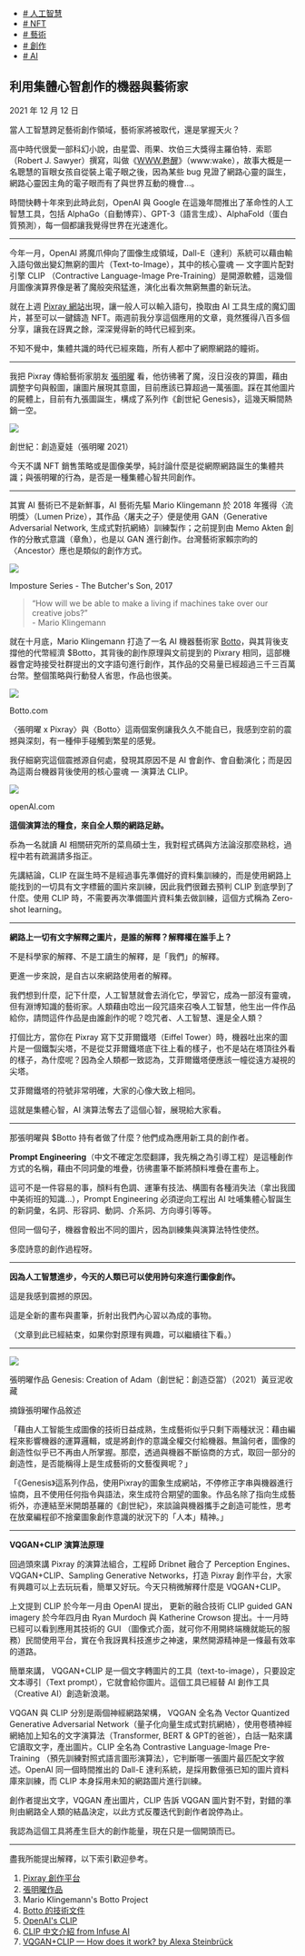 +   [# 人工智慧](https://matters.town/tags/667-%E4%BA%BA%E5%B7%A5%E6%99%BA%E6%85%A7)
+   [# NFT](https://matters.town/tags/7990-NFT)
+   [# 藝術](https://matters.town/tags/1841-%E8%97%9D%E8%A1%93)
+   [# 創作](https://matters.town/tags/288-%E5%89%B5%E4%BD%9C)
+   [# AI](https://matters.town/tags/1780-AI)

## 利用集體心智創作的機器與藝術家

2021 年 12 月 12 日

當人工智慧跨足藝術創作領域，藝術家將被取代，還是掌握天火？

高中時代很愛一部科幻小說，由星雲、雨果、坎伯三大獎得主羅伯特．索耶（Robert J. Sawyer）撰寫，叫做《[WWW.甦醒](https://www.books.com.tw/products/0010567306)》（www:wake），故事大概是一名聰慧的盲眼女孩自從裝上電子眼之後，因為某些 bug 見證了網路心靈的誕生，網路心靈因主角的電子眼而有了與世界互動的機會...。

時間快轉十年來到此時此刻，OpenAI 與 Google 在這幾年間推出了革命性的人工智慧工具，包括 AlphaGo（自動博弈）、GPT-3（語言生成）、AlphaFold（蛋白質預測），每一個都讓我覺得世界在光速進化。

* * *

今年一月，OpenAI 將魔爪伸向了圖像生成領域，Dall-E（達利）系統可以藉由輸入語句做出變幻無窮的圖片（Text-to-Image），其中的核心靈魂 — 文字圖片配對引擎 CLIP （Contractive Language-Image Pre-Training）是開源軟體，這幾個月圖像演算界像是著了魔般突飛猛進，演化出看次無窮無盡的新玩法。

就在上週 [Pixray 網站](http://pixray.gob.io/text2image/?fbclid=IwAR3JTkxV4esS-PTWCJ8r70jC-mgJKCa2Cmu7LrjcOJNcDo1u52rbt9RuXgY)出現，讓一般人可以輸入語句，換取由 AI 工具生成的魔幻圖片，甚至可以一鍵鑄造 NFT。兩週前我分享這個應用的文章，竟然獲得八百多個分享，讓我在訝異之餘，深深覺得新的時代已經到來。

不知不覺中，集體共識的時代已經來臨，所有人都中了網際網路的瞳術。

* * *

我把 Pixray 傳給藝術家朋友 [張明曜](https://www.facebook.com/eddie8342372?__tn__=-]K*F) 看，他彷彿著了魔，沒日沒夜的算圖，藉由調整字句與骰圖，讓圖片展現其意圖，目前應該已算超過一萬張圖。踩在其他圖片的屍體上，目前有九張圖誕生，構成了系列作《創世紀 Genesis》，這幾天瞬間熱銷一空。

 ![](https://assets.matters.news/embed/d70c5278-b836-4fdb-ba25-86529e778b91.jpeg)

創世紀：創造夏娃（張明曜 2021）

今天不講 NFT 銷售策略或是圖像美學，純討論什麼是從網際網路誕生的集體共識；與張明曜的行為，是否是一種集體心智共同創作。

* * *

其實 AI 藝術已不是新鮮事，AI 藝術先驅 Mario Klingemann 於 2018 年獲得〈流明獎〉（Lumen Prize），其作品〈屠夫之子〉便是使用 GAN（Generative Adversarial Network, 生成式對抗網絡）訓練製作；之前提到由 Memo Akten 創作的分散式意識（章魚），也是以 GAN 進行創作。台灣藝術家賴宗昀的〈Ancestor〉應也是類似的創作方式。

 ![](https://assets.matters.news/embed/fde725bc-c946-4831-904a-30afad6ca853.png)

Imposture Series - The Butcher's Son, 2017

> “How will we be able to make a living if machines take over our creative jobs?”  
> \- Mario Klingemann

就在十月底，Mario Klingemann 打造了一名 AI 機器藝術家 [Botto](https://botto.com/)，與其背後支撐他的代幣經濟 $Botto，其背後的創作原理與文前提到的 Pixrary 相同，這部機器會定時接受社群提出的文字語句進行創作，其作品的交易量已經超過三千三百萬台幣。整個策略與行動發人省思，作品也很美。

 ![](https://assets.matters.news/embed/c3f4414a-9135-414c-89d2-367e5a43a4bd.png)

Botto.com

〈張明曜 x Pixray〉與〈Botto〉這兩個案例讓我久久不能自已，我感到空前的震撼與深刻，有一種伸手碰觸到繁星的感覺。

我仔細窮究這個震撼源自何處，發現其原因不是 AI 會創作、會自動演化；而是因為這兩台機器背後使用的核心靈魂 — 演算法 CLIP。

 ![](https://assets.matters.news/embed/5ce09260-d64e-4d90-9e3a-ea4670584d15.png)

openAI.com

**這個演算法的糧食，來自全人類的網路足跡。**

忝為一名就讀 AI 相關研究所的菜鳥碩士生，我對程式碼與方法論沒那麼熟稔，過程中若有疏漏請多指正。

先講結論，CLIP 在誕生時不是經過事先準備好的資料集訓練的，而是使用網路上能找到的一切具有文字標籤的圖片來訓練，因此我們很難去預判 CLIP 到底學到了什麼。使用 CLIP 時，不需要再次準備圖片資料集去做訓練，這個方式稱為 Zero-shot learning。

* * *

**網路上一切有文字解釋之圖片，是誰的解釋？解釋權在誰手上？**

不是科學家的解釋、不是工讀生的解釋，是「我們」的解釋。

更進一步來說，是自古以來網路使用者的解釋。

我們想到什麼，記下什麼，人工智慧就會去消化它，學習它，成為一部沒有靈魂，但有淵博知識的藝術家。人類藉由唸出一段咒語來召喚人工智慧，他生出一件作品給你，請問這件作品是由誰創作的呢？唸咒者、人工智慧、還是全人類？

打個比方，當你在 Pixray 寫下艾菲爾鐵塔（Eiffel Tower）時，機器吐出來的圖片是一個鐵製尖塔，不是從艾菲爾鐵塔底下往上看的樣子，也不是站在塔頂往外看的樣子，為什麼呢？因為全人類都一致認為，艾菲爾鐵塔便應該一幢從遠方凝視的尖塔。

艾菲爾鐵塔的符號非常明確，大家的心像大致上相同。

這就是集體心智，AI 演算法奪去了這個心智，展現給大家看。

* * *

那張明曜與 $Botto 持有者做了什麼？他們成為應用新工具的創作者。

**Prompt Engineering**（中文不確定怎麼翻譯，我先稱之為引導工程）是這種創作方式的名稱，藉由不同詞彙的堆疊，彷彿畫筆不斷將顏料堆疊在畫布上。

這可不是一件容易的事，顏料有色調、運筆有技法、構圖有各種消失法（拿出我國中美術班的知識...），Prompt Engineering 必須逆向工程出 AI 吐哺集體心智誕生的新詞彙，名詞、形容詞、動詞、介系詞、方向導引等等。

但同一個句子，機器會骰出不同的圖片，因為訓練集與演算法特性使然。

多麼詩意的創作過程呀。

* * *

**因為人工智慧進步，今天的人類已可以使用詩句來進行圖像創作。**

這是我感到震撼的原因。

這是全新的畫布與畫筆，折射出我們內心習以為成的事物。

（文章到此已經結束，如果你對原理有興趣，可以繼續往下看。）

* * *

 ![](https://assets.matters.news/embed/83ed3e52-06e4-4565-9003-45ee1b224ddc.jpeg)

張明曜作品 Genesis: Creation of Adam（創世紀：創造亞當）（2021）黃豆泥收藏

摘錄張明曜作品敘述

「藉由人工智能生成圖像的技術日益成熟，生成藝術似乎只剩下兩種狀況：藉由編程來影響機器的運算邏輯，或是將創作的意識全權交付給機器。無論何者，圖像的創造性似乎已不再由人所掌握。那麼，透過與機器不斷協商的方式，取回一部分的創造性，是否能稱得上是生成藝術的文藝復興呢？」

「《Genesis》這系列作品，使用Pixray的圖象生成網站，不停修正字串與機器進行協商，且不使用任何指令與語法，來生成符合期望的圖象。作品名除了指向生成藝術外，亦連結至米開朗基羅的《創世紀》，來談論與機器攜手之創造可能性，思考在放棄編程卻不捨棄圖象創作意識的狀況下的「人本」精神。」

* * *

**VQGAN+CLIP 演算法原理**

回過頭來講 Pixray 的演算法組合，工程師 Dribnet 融合了 Perception Engines、VQGAN+CLIP、Sampling Generative Networks，打造 Pixray 創作平台，大家有興趣可以上去玩玩看，簡單又好玩。今天只稍微解釋什麼是 VQGAN+CLIP。

上文提到 CLIP 於今年一月由 OpenAI 提出， 更新的融合技術 CLIP guided GAN imagery 於今年四月由 Ryan Murdoch 與 Katherine Crowson 提出。十一月時已經可以看到應用其技術的 GUI （圖像式介面，就可你不用開終端機就能玩的服務）民間使用平台，實在令我訝異科技進步之神速，果然開源精神是一條最有效率的道路。

簡單來講， VQGAN+CLIP 是一個文字轉圖片的工具（text-to-image），只要設定文本導引（Text prompt），它就會給你圖片。這個工具已經替 AI 創作工具（Creative AI）創造新浪潮。

VQGAN 與 CLIP 分別是兩個神經網路架構， VQGAN 全名為 Vector Quantized Generative Adversarial Network（量子化向量生成式對抗網絡），使用卷積神經網絡加上知名的文字演算法（Transformer, BERT & GPT的爸爸），白話一點來講它讀取文字，產出圖片。CLIP 全名為 Contrastive Language-Image Pre-Training （預先訓練對照式語言圖形演算法），它判斷哪一張圖片最匹配文字敘述。OpenAI 同一個時間推出的 Dall-E 達利系統，是採用數億張已知的圖片資料庫來訓練，而 CLIP 本身採用未知的網路圖片進行訓練。

創作者提出文字，VQGAN 產出圖片，CLIP 告訴 VQGAN 圖片對不對，對錯的準則由網路全人類的結晶決定，以此方式反覆迭代到創作者說停為止。

我認為這個工具將產生巨大的創作能量，現在只是一個開頭而已。

* * *

盡我所能提出解釋，以下索引歡迎參考。

1.  [Pixray 創作平台](http://pixray.gob.io/text2image/?fbclid=IwAR3JTkxV4esS-PTWCJ8r70jC-mgJKCa2Cmu7LrjcOJNcDo1u52rbt9RuXgY)
2.  [張明曜作品](https://akaswap.com/tz/tz1cdYognc8ijJHSyvKemon5MWA9Vuyiz2Yx?fbclid=IwAR1L14Eax8xzVTG2JNLGpHIZ3lCZMEHBlg8yUjA8ki8aRPFm7Vnmdm-N1HM)
3.  Mario Klingemann's Botto Project
4.  [Botto 的技術文件](https://docs.botto.com/details/bottos-art-%20engine)
5.  [OpenAI's CLIP](https://openai.com/blog/clip/?fbclid=IwAR2prZqdnh6Wv9de07tFDSObbvcNa1lO7vRj4tXzgHZC94Pgg3Ofv6bhf-Q)
6.  [CLIP 中文介紹 from Infuse AI](https://blog.infuseai.io/openai-%E7%9A%84-multimodal-%E7%A5%9E%E7%B6%93%E7%B6%B2%E8%B7%AF-%E4%B8%8B-clip-connecting-text-and-images-2e9962905504)
7.  [VQGAN+CLIP — How does it work? by Alexa Steinbrück](https://alexasteinbruck.medium.com/vqgan-clip-how-does-it-work-210a5dca5e52)